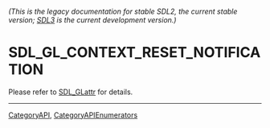 ###### (This is the legacy documentation for stable SDL2, the current stable version; [SDL3](https://wiki.libsdl.org/SDL3/) is the current development version.)
# SDL_GL_CONTEXT_RESET_NOTIFICATION

Please refer to [SDL_GLattr](SDL_GLattr) for details.

----
[CategoryAPI](CategoryAPI), [CategoryAPIEnumerators](CategoryAPIEnumerators)

